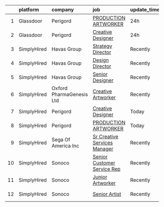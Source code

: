 

|    | platform    | company                  | job                                                                                                                                                                                                                                                                                        | update_time   | location       |
|---:|:------------|:-------------------------|:-------------------------------------------------------------------------------------------------------------------------------------------------------------------------------------------------------------------------------------------------------------------------------------------|:--------------|:---------------|
|  1 | Glassdoor   | Perigord                 | [PRODUCTION ARTWORKER](https://www.glassdoor.com/partner/jobListing.htm?pos=101&ao=1136043&s=58&guid=000001832118e524bb52c069c419bdf2&src=GD_JOB_AD&t=SR&vt=w&ea=1&cs=1_6527274f&cb=1662707623332&jobListingId=1008125961810&jrtk=3-0-1gcghhpa5k60v801-1gcghhpaogrhs800-028aafe8e252a66b-) | 24h           | Branford, CT   |
|  2 | Glassdoor   | Perigord                 | [Creative Designer](https://www.glassdoor.com/partner/jobListing.htm?pos=102&ao=1136043&s=58&guid=000001832118e524bb52c069c419bdf2&src=GD_JOB_AD&t=SR&vt=w&ea=1&cs=1_25fc24d7&cb=1662707623333&jobListingId=1008125957967&jrtk=3-0-1gcghhpa5k60v801-1gcghhpaogrhs800-a2520fbf51ce2150-)    | 24h           | Branford, CT   |
|  3 | SimplyHired | Havas Group              | [Strategy Director](https://www.simplyhired.com/job/5mjVPpCpKFMgpJIrdv_hAVYGZj0uppv0wzC2Uav_GHNhh7-KX-Bxxg?q=artworker)                                                                                                                                                                    | Recently      | New York, NY   |
|  4 | SimplyHired | Havas Group              | [Design Director](https://www.simplyhired.com/job/g9cpQpFs2CYEee5ADRe5RsISAoMSawJlLBxLSyjYTCdbtO9uCDz61Q?q=artworker)                                                                                                                                                                      | Recently      | New York, NY   |
|  5 | SimplyHired | Havas Group              | [Senior Designer](https://www.simplyhired.com/job/Ufnn0ntlF8zhs3BC_pTwoVRY-qkuORpMwQEYesU5fJshcmSuNnTahQ?q=artworker)                                                                                                                                                                      | Recently      | New York, NY   |
|  6 | SimplyHired | Oxford PharmaGenesis Ltd | [Creative Artworker](https://www.simplyhired.com/job/Ikjgbrx7hBhpIkZp5vuBXhmLjlVv5UGlGP5aWeJzFXHe4qgCwypR2Q?q=artworker)                                                                                                                                                                   | Recently      | Newtown, PA    |
|  7 | SimplyHired | Perigord                 | [Creative Designer](https://www.simplyhired.com/job/m5as3Q2d9Z4Z82fc56X__KX0u3nVkA5g3XlmW_XV-mefqQD9ToTDSw?q=artworker)                                                                                                                                                                    | Today         | Branford, CT   |
|  8 | SimplyHired | Perigord                 | [PRODUCTION ARTWORKER](https://www.simplyhired.com/job/H4TWSXTJ4eZMBezBTCJ1NPjFbkUJeKKC5EzUgQbu78LDqoZfNaZ3Ew?q=artworker)                                                                                                                                                                 | Today         | Branford, CT   |
|  9 | SimplyHired | Sega Of America Inc      | [Sr Creative Services Manager](https://www.simplyhired.com/job/9YF_1yT0W8DRWaXON1hbMgSAsjZYHgEtsJ5LYUCpzoub8VqZBS_C9w?q=artworker)                                                                                                                                                         | Recently      | Irvine, CA     |
| 10 | SimplyHired | Sonoco                   | [Senior Customer Service Rep](https://www.simplyhired.com/job/i4YKc7l0WTtkNcj-q5V0oz7x5hYHmsRGL0Uo7-faMJUVfTevZ5qyBQ?q=artworker)                                                                                                                                                          | Recently      | Chicago, IL    |
| 11 | SimplyHired | Sonoco                   | [Junior Artworker](https://www.simplyhired.com/job/bJFkITfBQh7d5E85DISdms_VPKCZBa8KkngVE0lUa-qKKaXWvdNngQ?q=artworker)                                                                                                                                                                     | Recently      | Cincinnati, OH |
| 12 | SimplyHired | Sonoco                   | [Senior Artist](https://www.simplyhired.com/job/gyQf-wXViE5DTjh6jQYwtf4n8pryWEZj3FCgwRPHI5i7PJlc-DU_Og?q=artworker)                                                                                                                                                                        | Recently      | Cincinnati, OH |
